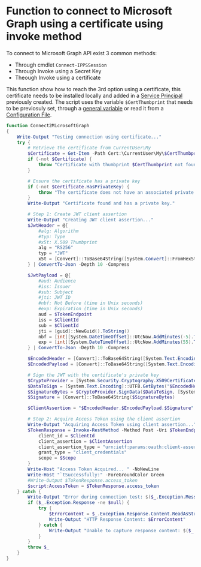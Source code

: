 # Function to connect to Microsoft Graph using a certificate using invoke method

To connect to Microsoft Graph API exist 3 common methods:
- Through cmdlet `Connect-IPPSSession`
- Through Invoke using a Secret Key
- Theough Invoke using a certificate

This function show how to reach the 3rd option using a certificate, this certificate needs to be installed locally and added in a [Service Principal](../CreateNewEntraApp.md) previously created.
The script uses the variable `$CertThumbprint` that needs to be previosuly set, through a [general variable](../ScriptVariables) or read it from a [Configuration File](../CreateConfigFile.md).
<br>

```powershell
function Connect2MicrosoftGraph
{
	Write-Output "Testing connection using certificate..."
	try {
		# Retrieve the certificate from CurrentUser\My
		$Certificate = Get-Item -Path Cert:\CurrentUser\My\$CertThumbprint
		if (-not $Certificate) {
			throw "Certificate with thumbprint $CertThumbprint not found in CurrentUser store."
		}

		# Ensure the certificate has a private key
		if (-not $Certificate.HasPrivateKey) {
			throw "The certificate does not have an associated private key."
		}
		Write-Output "Certificate found and has a private key."

		# Step 1: Create JWT client assertion
		Write-Output "Creating JWT client assertion..."
		$JwtHeader = @{
			#alg: Algorithm
			#typ: Type
			#x5t: X.509 Thumbprint
			alg = "RS256"
			typ = "JWT"
			x5t = [Convert]::ToBase64String([System.Convert]::FromHexString($CertThumbprint))
		} | ConvertTo-Json -Depth 10 -Compress

		$JwtPayload = @{
			#aud: Audience
			#iss: Issuer
			#sub: Subject
			#jti: JWT ID
			#nbf: Not Before (time in Unix seconds)
			#exp: Expiration (time in Unix seconds)
			aud = $TokenEndpoint
			iss = $ClientId
			sub = $ClientId
			jti = [guid]::NewGuid().ToString()
			nbf = [int][System.DateTimeOffset]::UtcNow.AddMinutes(-5).ToUnixTimeSeconds()
			exp = [int][System.DateTimeOffset]::UtcNow.AddMinutes(55).ToUnixTimeSeconds()
		} | ConvertTo-Json -Depth 10 -Compress

		$EncodedHeader = [Convert]::ToBase64String([System.Text.Encoding]::UTF8.GetBytes($JwtHeader))
		$EncodedPayload = [Convert]::ToBase64String([System.Text.Encoding]::UTF8.GetBytes($JwtPayload))

		# Sign the JWT with the certificate's private key
		$CryptoProvider = [System.Security.Cryptography.X509Certificates.RSACertificateExtensions]::GetRSAPrivateKey($Certificate)
		$DataToSign = [System.Text.Encoding]::UTF8.GetBytes("$EncodedHeader.$EncodedPayload")
		$SignatureBytes = $CryptoProvider.SignData($DataToSign, [System.Security.Cryptography.HashAlgorithmName]::SHA256, [System.Security.Cryptography.RSASignaturePadding]::Pkcs1)
		$Signature = [Convert]::ToBase64String($SignatureBytes)

		$ClientAssertion = "$EncodedHeader.$EncodedPayload.$Signature"

		# Step 2: Acquire Access Token using the client assertion
		Write-Output "Acquiring Access Token using client assertion..."
		$TokenResponse = Invoke-RestMethod -Method Post -Uri $TokenEndpoint -ContentType "application/x-www-form-urlencoded" -Body @{
			client_id = $ClientId
			client_assertion = $ClientAssertion
			client_assertion_type = "urn:ietf:params:oauth:client-assertion-type:jwt-bearer"
			grant_type = "client_credentials"
			scope = $Scope
		}
		Write-Host "Access Token Acquired... " -NoNewLine
		Write-Host "`tSuccessfully:" -ForeGroundColor Green
		#Write-Output $TokenResponse.access_token
		$script:AccessToken = $TokenResponse.access_token
	} catch {
		Write-Output "Error during connection test: $($_.Exception.Message)"
		if ($_.Exception.Response -ne $null) {
			try {
				$ErrorContent = $_.Exception.Response.Content.ReadAsStringAsync().Result
				Write-Output "HTTP Response Content: $ErrorContent"
			} catch {
				Write-Output "Unable to capture response content: $($_.Exception.Message)"
			}
		}
		throw $_
	}
}
```


<br><br>
